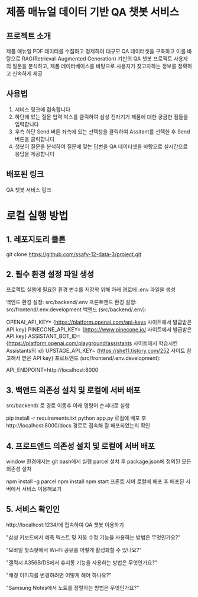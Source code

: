 # 제품 매뉴얼 데이터 기반 QA 챗봇 서비스

## 프로젝트 소개
제품 매뉴얼 PDF 데이터를 수집하고 정제하여 대규모 QA 데이터셋을 구축하고 이를 바탕으로 RAG(Retrieval-Augmented Generation) 기반의 QA 챗봇 프로젝트
사용자의 질문을 분석하고, 제품 데이터베이스를 바탕으로 사용자가 찾고자하는 정보를 정확하고 신속하게 제공

## 사용법
1. 서비스 링크에 접속합니다
2. 하단에 있는 질문 입력 박스를 클릭하여 삼성 전자기기 제품에 대한 궁금한 점들을 입력합니다
3. 우측 하단 Send 버튼 좌측에 있는 선택창을 클릭하여 Assitant를 선택한 후 Send버튼을 클릭합니다
4. 챗봇이 질문을 분석하여 질문에 맞는 답변을 QA 데이터셋을 바탕으로 실시간으로 응답을 제공합니다

## 배포된 링크
QA 챗봇 서비스 링크  

# 로컬 실행 방법
## 1. 레포지토리 클론
git clone https://github.com/ssafy-12-data-3/project.git
## 2. 필수 환경 설정 파일 생성
프로젝트 실행에 필요한 환경 변수를 저장학 위해 아래 경로에 .env 파일을 생성

백엔드 환경 설정: src/backend/.env
프론트엔드 환경 설정: src/frontend/.env.development
백엔드 (src/backend/.env):

OPENAI_API_KEY= {https://platform.openai.com/api-keys 사이트에서 발급받은 API key}
PINECONE_API_KEY= {https://www.pinecone.io/ 사이트에서 발급받은 API key}
ASSISTANT_BOT_ID= {https://platform.openai.com/playground/assistants 사이트에서 학습시킨 Assistants의 id}
UPSTAGE_API_KEY= {https://she11.tistory.com/252 사이트 참고해서 받은 API key}
프로트앤드 (src/frontend/.env.development):

API_ENDPOINT=http://localhost:8000


## 3. 백앤드 의존성 설치 및 로컬에 서버 배포
src/backend/ 로 경로 이동후 아래 명령어 순서대로 실행

pip install -r requirements.txt
python app.py
로컬에 배포 후 http://localhost:8000/docs 경로로 접속해 잘 배포되었는지 확인

## 4. 프로트앤드 의존성 설치 및 로컬에 서버 배포
window 환경에서는 git bash에서 실행
parcel 설치 후 package.json에 정의된 모든 의존성 설치

npm install -g parcel
npm install
npm start
프론트 서버 로컬에 배포 후 배포된 서버에서 서비스 이용해보기

## 5. 서비스 확인인
http://localhost:1234/에 접속하여 QA 챗봇 이용하기

"삼성 키보드에서 예측 텍스트 및 자동 수정 기능을 사용하는 방법은 무엇인가요?"

"모바일 핫스팟에서 Wi-Fi 공유를 어떻게 활성화할 수 있나요?"

"갤럭시 A356B/DS에서 휴지통 기능을 사용하는 방법은 무엇인가요?"

"배경 이미지를 변경하려면 어떻게 해야 하나요?"

"Samsung Notes에서 노트를 정렬하는 방법은 무엇인가요?"
